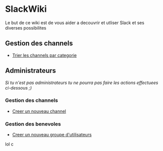 # SlackWiki
Le but de ce wiki est de vous aider a decouvrir et utliser Slack et ses diverses possibilites

## Gestion des channels
* [Trier les channels par categorie](https://ks-rdr.github.io/SlackWiki/Pages/channels.html#trier-les-channels-par-categorie)

## Administrateurs
*Si tu n'est pas administrateurs tu ne pourra pas faire les actions effectuees ci-dessous ;)*

### Gestion des channels
* [Creer un nouveau channel](https://ks-rdr.github.io/SlackWiki/Pages/admin-channels.html#creer-un-nouveau-channel)

### Gestion des benevoles
* [Creer un nouveau groupe d'utilisateurs](https://ks-rdr.github.io/SlackWiki/Pages/admin-benevoles.html#creer-un-nouveau-groupe-dutilisateurs)

lol
c
